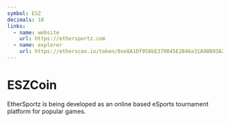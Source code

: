 ```yaml
---
symbol: ESZ
decimals: 18
links:
  - name: website
    url: https://ethersportz.com
  - name: explorer
    url: https://etherscan.io/token/0xe8A1Df958bE379045E2B46a31A98B93A2eCDfDeD
---
```


# ESZCoin

EtherSportz is being developed as an online based eSports tournament platform for popular games.
